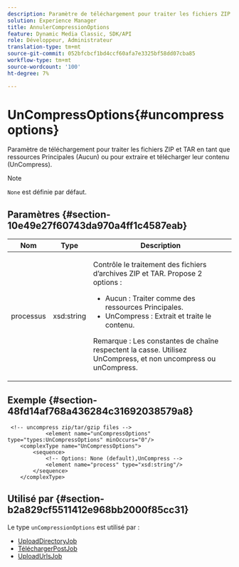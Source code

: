 ```yaml
---
description: Paramètre de téléchargement pour traiter les fichiers ZIP et TAR en tant que ressources Principales (Aucun) ou pour extraire et télécharger leur contenu (UnCompress).
solution: Experience Manager
title: AnnulerCompressionOptions
feature: Dynamic Media Classic, SDK/API
role: Développeur, Administrateur
translation-type: tm+mt
source-git-commit: 052bfcbcf1bd4ccf60afa7e3325bf58dd07cba85
workflow-type: tm+mt
source-wordcount: '100'
ht-degree: 7%

---
```



# UnCompressOptions{#uncompressoptions}

Paramètre de téléchargement pour traiter les fichiers ZIP et TAR en tant que ressources Principales (Aucun) ou pour extraire et télécharger leur contenu (UnCompress).

>[!NOTE]
>
>`None` est définie par défaut.

## Paramètres {#section-10e49e27f60743da970a4ff1c4587eab}

<table id="table_89C2F7CDB24848459E47F1F7F58D91BA"> 
 <thead> 
  <tr> 
   <th colname="col1" class="entry"> Nom </th> 
   <th colname="col2" class="entry"> Type </th> 
   <th colname="col3" class="entry"> Description </th> 
  </tr> 
 </thead>
 <tbody> 
  <tr> 
   <td colname="col1"> <span class="codeph"> <span class="varname"> processus</span> </span> </td> 
   <td colname="col2"> <span class="codeph"> xsd:string</span> </td> 
   <td colname="col3"> <p>Contrôle le traitement des fichiers d’archives ZIP et TAR. Propose 2 options : 
     <ul id="ul_F34E2F3B9B74450CA7E76BD9FD7137C2">
      <li id="li_E982468ED814446593B0C0A3F3D729FB"><span class="codeph"> Aucun : </span> Traiter comme des ressources Principales. </li>
      <li id="li_4A45DA99592B4EF7A1FE0A946A835104"><span class="codeph"> UnCompress : </span> Extrait et traite le contenu. </li>
     </ul><p>Remarque : Les constantes de chaîne respectent la casse. Utilisez <span class="codeph"> UnCompress</span>, et non <span class="codeph"> uncompress</span> ou <span class="codeph"> unCompress</span>. </p></p> </td> 
  </tr> 
 </tbody> 
</table>

## Exemple {#section-48fd14af768a436284c31692038579a8}

```
 <!-- uncompress zip/tar/gzip files -->
            <element name="unCompressOptions" type="types:UnCompressOptions" minOccurs="0"/>
    <complexType name="UnCompressOptions">
        <sequence>
            <!-- Options: None (default),UnCompress -->
            <element name="process" type="xsd:string"/>
        </sequence>
    </complexType>
```

## Utilisé par {#section-b2a829cf5511412e968bb2000f85cc31}

Le type `unCompressionOptions` est utilisé par :

* [UploadDirectoryJob](../../types/c-data-types/r-upload-directory-job.md#reference-e707ebf53b074c49ad983d1886e0bbb6)
* [TéléchargerPostJob](../../types/c-data-types/r-upload-post-job.md#reference-bca2339b593f4637a687c33937215ef4)
* [UploadUrlsJob](../../types/c-data-types/r-upload-urls-job.md#reference-8e9bc895268c4321b233dbeadc990398)

